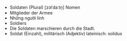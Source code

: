 - Soldaten (Plural)	[zɔlˈdaːtn̩]	Nomen
- Mitglieder der Armee
- Những người lính
- Soldiers
- Die Soldaten marschieren durch die Stadt.
- Soldat (Einzahl), militärisch (Adjektiv)	lateinisch: solidus